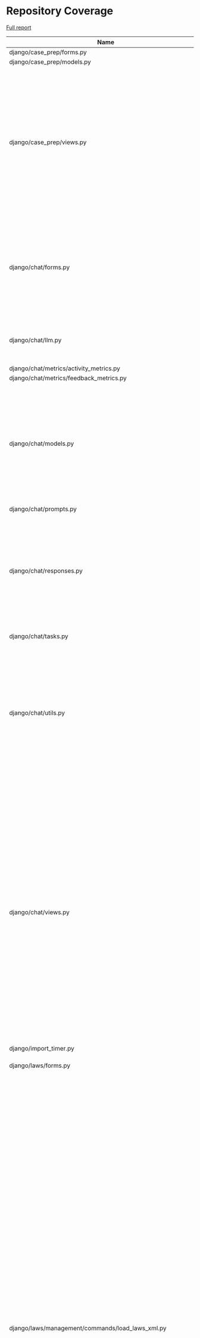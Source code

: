# Repository Coverage

[Full report](https://htmlpreview.github.io/?https://github.com/justicecanada/otto/blob/python-coverage-comment-action-data/htmlcov/index.html)

| Name                                                                   |    Stmts |     Miss |   Cover |   Missing |
|----------------------------------------------------------------------- | -------: | -------: | ------: | --------: |
| django/case\_prep/forms.py                                             |        7 |        7 |      0% |      1-10 |
| django/case\_prep/models.py                                            |       34 |        2 |     94% |    23, 48 |
| django/case\_prep/views.py                                             |      194 |      118 |     39% |62, 86-101, 113, 135, 158-170, 174-207, 213-262, 266-278, 283-291, 295-306, 310-372, 377-402 |
| django/chat/forms.py                                                   |      125 |       23 |     82% |34, 42, 76, 96-108, 112-117, 126, 141, 145-150, 159, 320, 322-324 |
| django/chat/llm.py                                                     |       85 |       14 |     84% |41, 60-62, 68-70, 88-94, 214, 238 |
| django/chat/metrics/activity\_metrics.py                               |        4 |        0 |    100% |           |
| django/chat/metrics/feedback\_metrics.py                               |        3 |        0 |    100% |           |
| django/chat/models.py                                                  |      184 |       25 |     86% |30, 85, 88-89, 104-108, 230-233, 238-244, 288, 328-329, 333-335, 339, 377, 387 |
| django/chat/prompts.py                                                 |        9 |        0 |    100% |           |
| django/chat/responses.py                                               |      212 |       49 |     77% |59, 63, 99, 179, 225-292, 314-327, 330-337, 403, 471-472, 490, 535-536 |
| django/chat/tasks.py                                                   |       59 |       42 |     29% |22-30, 35-98 |
| django/chat/utils.py                                                   |      199 |       44 |     78% |38, 116-143, 184, 199, 201-202, 214-225, 252-265, 294-297, 312-314, 329, 363, 365 |
| django/chat/views.py                                                   |      352 |       66 |     81% |84-86, 100-101, 127-128, 156-157, 172-173, 257-259, 296-297, 299-300, 309, 331, 351-358, 362-363, 519-563, 594-599, 646, 651, 673, 699, 714-715, 771-779, 788-789 |
| django/import\_timer.py                                                |        6 |        6 |      0% |       1-8 |
| django/laws/forms.py                                                   |       54 |        6 |     89% |24-29, 38, 52-57, 66 |
| django/laws/management/commands/load\_laws\_xml.py                     |      434 |      120 |     72% |26, 30-59, 74, 85-87, 103-104, 114-118, 146, 175, 236, 254, 256, 258, 277, 280, 282, 297-298, 300-301, 398-401, 411-429, 455-459, 471, 497, 549-550, 591-593, 704-708, 726-727, 729, 737, 777, 779, 797-799, 829-831, 834-836, 844-846, 848-850, 852-854, 856-858, 905-907, 923-925, 943-949, 997-1008, 1013, 1022-1023, 1046-1052 |
| django/laws/models.py                                                  |      104 |       22 |     79% |42-46, 90, 115-118, 152, 156-164, 168-169 |
| django/laws/prompts.py                                                 |        2 |        0 |    100% |           |
| django/laws/tests.py                                                   |        1 |        0 |    100% |           |
| django/laws/translation.py                                             |        5 |        0 |    100% |           |
| django/laws/utils.py                                                   |      103 |       87 |     16% |16-18, 26-36, 41-47, 51-66, 70-86, 93-106, 110-165, 173-174 |
| django/laws/views.py                                                   |      208 |       96 |     54% |60-90, 95-188, 197-208, 215, 237, 274, 276, 281-283, 292, 295, 299, 325, 333, 341, 357-375, 417-425 |
| django/librarian/forms.py                                              |       85 |       30 |     65% |77-82, 104-111, 186-197, 203-212 |
| django/librarian/metrics/activity\_metrics.py                          |        9 |        9 |      0% |      1-50 |
| django/librarian/models.py                                             |      276 |       80 |     71% |46-48, 116, 118, 126, 128, 130, 136, 145-146, 153-154, 160-162, 180, 184, 222, 266-268, 271-272, 338, 350-359, 363, 369, 375-380, 384, 388-391, 394-395, 398-403, 406-418, 421-428, 431, 447, 450-454 |
| django/librarian/tasks.py                                              |       90 |       34 |     62% |34-55, 62, 72, 81-91, 94, 117, 136, 147-150 |
| django/librarian/translation.py                                        |        8 |        0 |    100% |           |
| django/librarian/utils/process\_engine.py                              |      331 |      137 |     59% |27, 30-32, 36-41, 106-122, 127, 129, 131, 142-146, 148, 150, 152, 162, 168-170, 176-186, 200-206, 210-229, 233-249, 253-271, 316, 361-365, 369-375, 440-441, 506-604 |
| django/librarian/views.py                                              |      241 |      139 |     42% |64-109, 115-159, 170-188, 192-195, 214-230, 243-252, 284-293, 308, 315-317, 323, 328, 335, 342, 349, 354, 359, 366, 390-395, 401-403, 414-425, 432-439 |
| django/otto/celery.py                                                  |       16 |        1 |     94% |        35 |
| django/otto/context\_processors.py                                     |        3 |        0 |    100% |           |
| django/otto/forms.py                                                   |       48 |        6 |     88% |   131-140 |
| django/otto/management/commands/reset\_app\_data.py                    |      124 |       20 |     84% |67-72, 90, 104-109, 129-134, 155-160, 174-175, 180-183, 198-203, 214 |
| django/otto/metrics/activity\_metrics.py                               |        2 |        0 |    100% |           |
| django/otto/metrics/feedback\_metrics.py                               |        3 |        0 |    100% |           |
| django/otto/models.py                                                  |      236 |       32 |     86% |26-28, 63, 67-70, 89, 93-96, 131, 173, 189, 210, 217, 235, 296, 299, 335, 347, 353, 357, 361, 365, 369, 378, 426-427, 441, 445, 449 |
| django/otto/rules.py                                                   |      121 |       22 |     82% |24, 41, 50, 88, 120, 148-152, 158, 163-167, 172, 177, 183, 187-188, 193 |
| django/otto/secure\_models.py                                          |      248 |       63 |     75% |21-22, 61, 86-100, 129-130, 135-136, 149-154, 183-224, 248, 268-269, 307, 337, 350, 359, 378, 393, 398, 403, 409-415, 418, 423, 437, 442, 447, 491-498, 517, 536-537, 549-552 |
| django/otto/settings.py                                                |      145 |       22 |     85% |37-39, 49-50, 202-211, 276-277, 354-360, 381, 408, 465-466 |
| django/otto/tasks.py                                                   |        8 |        8 |      0% |      1-13 |
| django/otto/templatetags/filters.py                                    |       10 |        0 |    100% |           |
| django/otto/templatetags/tags.py                                       |       10 |        1 |     90% |        18 |
| django/otto/translation.py                                             |       17 |        0 |    100% |           |
| django/otto/utils/auth.py                                              |       34 |        6 |     82% |     15-29 |
| django/otto/utils/cache.py                                             |       91 |       44 |     52% |25-30, 44, 55-60, 63-72, 75-80, 87-94, 99, 102, 105-107, 110-112 |
| django/otto/utils/common.py                                            |       19 |        3 |     84% | 22, 29-30 |
| django/otto/utils/decorators.py                                        |       46 |        4 |     91% |22-23, 62, 84 |
| django/otto/utils/logging.py                                           |       15 |        0 |    100% |           |
| django/otto/views.py                                                   |      310 |      154 |     50% |40, 45-59, 100, 110-121, 169, 224, 270-273, 277-281, 291, 294-297, 303-304, 334-351, 356-368, 373-435, 450-655 |
| django/template\_wizard/metrics/template\_wizard\_activity\_metrics.py |        2 |        0 |    100% |           |
| django/template\_wizard/models.py                                      |        9 |        0 |    100% |           |
| django/template\_wizard/translation.py                                 |        0 |        0 |    100% |           |
| django/template\_wizard/views.py                                       |       69 |       17 |     75% |63-70, 96, 146-153, 165-200 |
| django/template\_wizard/wizards/canlii\_wizard/utils.py                |      402 |      360 |     10% |82-144, 149-164, 169-177, 181-232, 236-248, 253-270, 275-291, 295-300, 304-391, 396-657, 662-971, 976-1197 |
| django/template\_wizard/wizards/canlii\_wizard/views.py                |      126 |      100 |     21% |49, 53-98, 111-116, 130-154, 159-211, 223-251, 256-289, 294-302 |
| django/text\_extractor/models.py                                       |       14 |        2 |     86% |    12, 24 |
| django/text\_extractor/tests.py                                        |        1 |        0 |    100% |           |
| django/text\_extractor/utils.py                                        |      149 |       84 |     44% |48-71, 112-113, 131-287 |
| django/text\_extractor/views.py                                        |      104 |       86 |     17% |29-32, 37-207, 211-226 |
|                                                              **TOTAL** | **5806** | **2191** | **62%** |           |


## Setup coverage badge

Below are examples of the badges you can use in your main branch `README` file.

### Direct image

[![Coverage badge](https://raw.githubusercontent.com/justicecanada/otto/python-coverage-comment-action-data/badge.svg)](https://htmlpreview.github.io/?https://github.com/justicecanada/otto/blob/python-coverage-comment-action-data/htmlcov/index.html)

This is the one to use if your repository is private or if you don't want to customize anything.

### [Shields.io](https://shields.io) Json Endpoint

[![Coverage badge](https://img.shields.io/endpoint?url=https://raw.githubusercontent.com/justicecanada/otto/python-coverage-comment-action-data/endpoint.json)](https://htmlpreview.github.io/?https://github.com/justicecanada/otto/blob/python-coverage-comment-action-data/htmlcov/index.html)

Using this one will allow you to [customize](https://shields.io/endpoint) the look of your badge.
It won't work with private repositories. It won't be refreshed more than once per five minutes.

### [Shields.io](https://shields.io) Dynamic Badge

[![Coverage badge](https://img.shields.io/badge/dynamic/json?color=brightgreen&label=coverage&query=%24.message&url=https%3A%2F%2Fraw.githubusercontent.com%2Fjusticecanada%2Fotto%2Fpython-coverage-comment-action-data%2Fendpoint.json)](https://htmlpreview.github.io/?https://github.com/justicecanada/otto/blob/python-coverage-comment-action-data/htmlcov/index.html)

This one will always be the same color. It won't work for private repos. I'm not even sure why we included it.

## What is that?

This branch is part of the
[python-coverage-comment-action](https://github.com/marketplace/actions/python-coverage-comment)
GitHub Action. All the files in this branch are automatically generated and may be
overwritten at any moment.